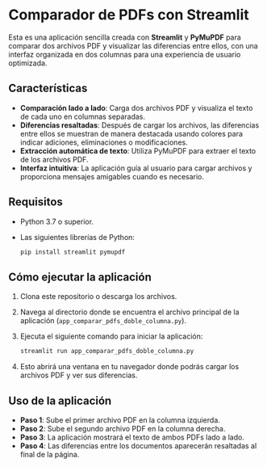 
# Comparador de PDFs con Streamlit

Esta es una aplicación sencilla creada con **Streamlit** y **PyMuPDF** para comparar dos archivos PDF y visualizar las diferencias entre ellos, con una interfaz organizada en dos columnas para una experiencia de usuario optimizada.

## Características

- **Comparación lado a lado**: Carga dos archivos PDF y visualiza el texto de cada uno en columnas separadas.
- **Diferencias resaltadas**: Después de cargar los archivos, las diferencias entre ellos se muestran de manera destacada usando colores para indicar adiciones, eliminaciones o modificaciones.
- **Extracción automática de texto**: Utiliza PyMuPDF para extraer el texto de los archivos PDF.
- **Interfaz intuitiva**: La aplicación guía al usuario para cargar archivos y proporciona mensajes amigables cuando es necesario.

## Requisitos

- Python 3.7 o superior.
- Las siguientes librerías de Python:

  ```bash
  pip install streamlit pymupdf
  ```

## Cómo ejecutar la aplicación

1. Clona este repositorio o descarga los archivos.
   
2. Navega al directorio donde se encuentra el archivo principal de la aplicación (`app_comparar_pdfs_doble_columna.py`).

3. Ejecuta el siguiente comando para iniciar la aplicación:

   ```bash
   streamlit run app_comparar_pdfs_doble_columna.py
   ```

4. Esto abrirá una ventana en tu navegador donde podrás cargar los archivos PDF y ver sus diferencias.

## Uso de la aplicación

- **Paso 1**: Sube el primer archivo PDF en la columna izquierda.
- **Paso 2**: Sube el segundo archivo PDF en la columna derecha.
- **Paso 3**: La aplicación mostrará el texto de ambos PDFs lado a lado.
- **Paso 4**: Las diferencias entre los documentos aparecerán resaltadas al final de la página.